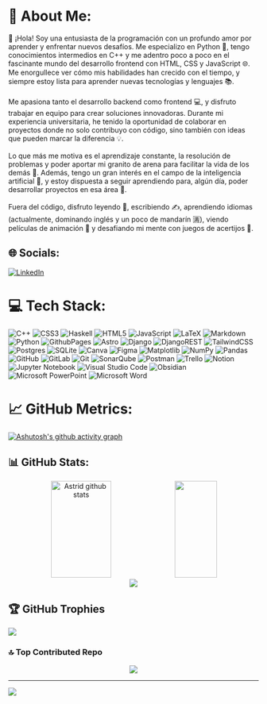 # 💫 About Me:
👋 ¡Hola! Soy una entusiasta de la programación con un profundo amor por aprender y enfrentar nuevos desafíos. Me especializo en Python 🐍, tengo conocimientos intermedios en C++ y me adentro poco a poco en el fascinante mundo del desarrollo frontend con HTML, CSS y JavaScript 🌐. Me enorgullece ver cómo mis habilidades han crecido con el tiempo, y siempre estoy lista para aprender nuevas tecnologías y lenguajes 📚.<br><br>Me apasiona tanto el desarrollo backend como frontend 💻, y disfruto trabajar en equipo para crear soluciones innovadoras. Durante mi experiencia universitaria, he tenido la oportunidad de colaborar en proyectos donde no solo contribuyo con código, sino también con ideas que pueden marcar la diferencia 💡.<br><br>Lo que más me motiva es el aprendizaje constante, la resolución de problemas y poder aportar mi granito de arena para facilitar la vida de los demás 🌱. Además, tengo un gran interés en el campo de la inteligencia artificial 🤖, y estoy dispuesta a seguir aprendiendo para, algún día, poder desarrollar proyectos en esa área 🚀.<br><br>Fuera del código, disfruto leyendo 📖, escribiendo ✍️, aprendiendo idiomas (actualmente, dominando inglés y un poco de mandarín 🈵), viendo películas de animación 🎥 y desafiando mi mente con juegos de acertijos 🧩.


## 🌐 Socials:
[![LinkedIn](https://img.shields.io/badge/LinkedIn-%230077B5.svg?logo=linkedin&logoColor=white)](https://linkedin.com/in/astrid-alvarado-911b07231) 

# 💻 Tech Stack:
![C++](https://img.shields.io/badge/c++-%2300599C.svg?style=flat&logo=c%2B%2B&logoColor=white) ![CSS3](https://img.shields.io/badge/css3-%231572B6.svg?style=flat&logo=css3&logoColor=white) ![Haskell](https://img.shields.io/badge/Haskell-5e5086?style=flat&logo=haskell&logoColor=white) ![HTML5](https://img.shields.io/badge/html5-%23E34F26.svg?style=flat&logo=html5&logoColor=white) ![JavaScript](https://img.shields.io/badge/javascript-%23323330.svg?style=flat&logo=javascript&logoColor=%23F7DF1E) ![LaTeX](https://img.shields.io/badge/latex-%23008080.svg?style=flat&logo=latex&logoColor=white) ![Markdown](https://img.shields.io/badge/markdown-%23000000.svg?style=flat&logo=markdown&logoColor=white) ![Python](https://img.shields.io/badge/python-3670A0?style=flat&logo=python&logoColor=ffdd54) ![GithubPages](https://img.shields.io/badge/github%20pages-121013?style=flat&logo=github&logoColor=white) ![Astro](https://img.shields.io/badge/astro-%232C2052.svg?style=flat&logo=astro&logoColor=white) ![Django](https://img.shields.io/badge/django-%23092E20.svg?style=flat&logo=django&logoColor=white) ![DjangoREST](https://img.shields.io/badge/DJANGO-REST-ff1709?style=flat&logo=django&logoColor=white&color=ff1709&labelColor=gray) ![TailwindCSS](https://img.shields.io/badge/tailwindcss-%2338B2AC.svg?style=flat&logo=tailwind-css&logoColor=white) ![Postgres](https://img.shields.io/badge/postgres-%23316192.svg?style=flat&logo=postgresql&logoColor=white) ![SQLite](https://img.shields.io/badge/sqlite-%2307405e.svg?style=flat&logo=sqlite&logoColor=white) ![Canva](https://img.shields.io/badge/Canva-%2300C4CC.svg?style=flat&logo=Canva&logoColor=white) ![Figma](https://img.shields.io/badge/figma-%23F24E1E.svg?style=flat&logo=figma&logoColor=white) ![Matplotlib](https://img.shields.io/badge/Matplotlib-%23ffffff.svg?style=flat&logo=Matplotlib&logoColor=black) ![NumPy](https://img.shields.io/badge/numpy-%23013243.svg?style=flat&logo=numpy&logoColor=white) ![Pandas](https://img.shields.io/badge/pandas-%23150458.svg?style=flat&logo=pandas&logoColor=white) ![GitHub](https://img.shields.io/badge/github-%23121011.svg?style=flat&logo=github&logoColor=white) ![GitLab](https://img.shields.io/badge/gitlab-%23181717.svg?style=flat&logo=gitlab&logoColor=white) ![Git](https://img.shields.io/badge/git-%23F05033.svg?style=flat&logo=git&logoColor=white) ![SonarQube](https://img.shields.io/badge/SonarQube-black?style=flat&logo=sonarqube&logoColor=4E9BCD) ![Postman](https://img.shields.io/badge/Postman-FF6C37?style=flat&logo=postman&logoColor=white) ![Trello](https://img.shields.io/badge/Trello-%23026AA7.svg?style=flat&logo=Trello&logoColor=white) ![Notion](https://img.shields.io/badge/Notion-%23000000.svg?style=flat&logo=notion&logoColor=white) ![Jupyter Notebook](https://img.shields.io/badge/jupyter-%23FA0F00.svg?style=flat&logo=jupyter&logoColor=white) ![Visual Studio Code](https://img.shields.io/badge/Visual%20Studio%20Code-0078d7.svg?style=flat&logo=visual-studio-code&logoColor=white) ![Obsidian](https://img.shields.io/badge/Obsidian-%23483699.svg?style=flat&logo=obsidian&logoColor=white) ![Microsoft PowerPoint](https://img.shields.io/badge/Microsoft_PowerPoint-B7472A?style=flat&logo=microsoft-powerpoint&logoColor=white) ![Microsoft Word](https://img.shields.io/badge/Microsoft_Word-2B579A?style=flat&logo=microsoft-word&logoColor=white)
# 📈 GitHub Metrics:
[![Ashutosh's github activity graph](https://github-readme-activity-graph.vercel.app/graph?username=A6575&bg_color=0d1117&theme=dracula&area=true&hide_border=true)](https://github.com/ashutosh00710/github-readme-activity-graph)

## 📊 GitHub Stats:
<div align="center">
  <img width="49%" height="195px" src="https://github-readme-stats.vercel.app/api?username=A6575&theme=dracula&hide_border=true&include_all_commits=true&count_private=true" alt="Astrid github stats" />
  <img width="41%" height="195px" src="https://github-readme-stats.vercel.app/api/top-langs/?username=A6575&langs_count=20&theme=dracula&hide_border=true&include_all_commits=true&count_private=true&layout=donut" />
</div>
<div align="center">
  <img src="https://github-readme-streak-stats.herokuapp.com/?user=A6575&theme=dracula&hide_border=true"/>
</div>

## 🏆 GitHub Trophies
![](https://github-profile-trophy.vercel.app/?username=A6575&theme=dracula&no-frame=false&no-bg=true&margin-w=4)

### 🔝 Top Contributed Repo
<div align="center">
  <img src="https://github-contributor-stats.vercel.app/api?username=A6575&limit=20&theme=dracula&combine_all_yearly_contributions=true&hide_border=true"/>
</div>

---
[![](https://visitcount.itsvg.in/api?id=A6575&icon=0&color=6)](https://visitcount.itsvg.in)

<!-- Proudly created with GPRM ( https://gprm.itsvg.in ) -->
